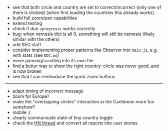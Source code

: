 * see that both circle and country are set to correct/incorrect (only one of them is clicked) [when first loading the countries this already works]
* build full zoom/pan capabilities
* extend testing
* check if due `<progress>` works correctly
* bug: when nemesis dict is all 0, something will still be nemesis (likely similar with the others)
* add SEO stuff
* consider implementing proper patterns like Observer into `main.js`, e.g. with stats (see `DOC.md`)
* move panning/scrolling into its own file
* find a better way to show the right country: circle was never good, and is now broken
* see that I can reintroduce the quick zoom buttons

---

* adapt timing of incorrect message
* zoom for Europe?
* make the "overlapping circles" interaction in the Caribbean more fun somehow?
* mobile :(
* clearly communicate state of tiny country toggle
* check the [HN thread](https://news.ycombinator.com/item?id=36913829) and convert all reports into user stories